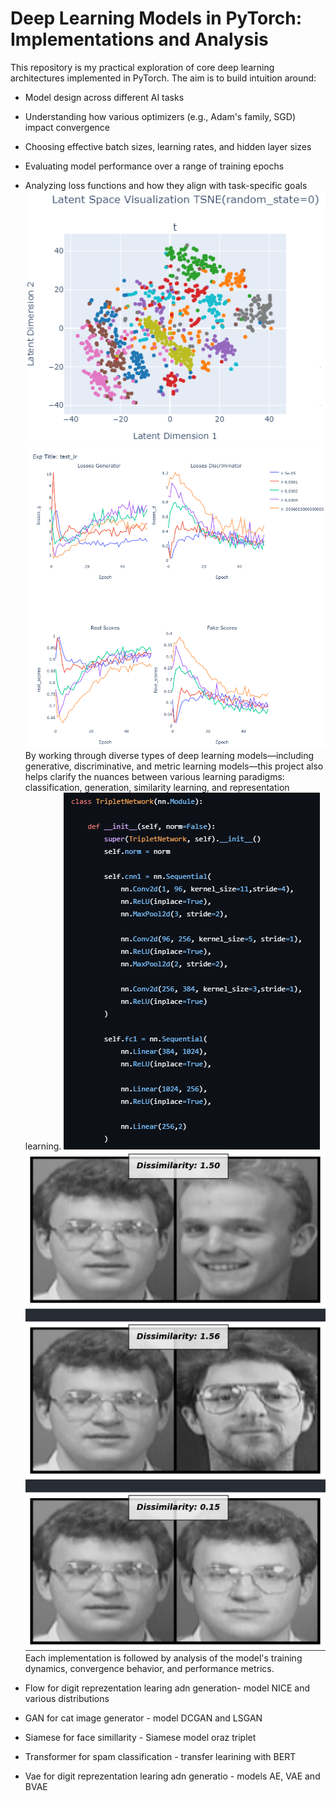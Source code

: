 # Deep Learning Models in PyTorch: Implementations and Analysis
This repository is my practical exploration of core deep learning architectures implemented in PyTorch. The aim is to build intuition around:

* Model design across different AI tasks
* Understanding how various optimizers (e.g., Adam's family, SGD) impact convergence
* Choosing effective batch sizes, learning rates, and hidden layer sizes
* Evaluating model performance over a range of training epochs
* Analyzing loss functions and how they align with task-specific goals
![Sample Image](TSNE_LATENT.png)
![Sample Image](TEST_LR.png)
By working through diverse types of deep learning models—including generative, discriminative, and metric learning models—this project also helps clarify the nuances between various learning paradigms: classification, generation, similarity learning, and representation learning.
![Sample Image](CODE_SAMPLE.png)
![Sample Image](FACE_SIM.png)
Each implementation is followed by analysis of the model's training dynamics, convergence behavior, and performance metrics.

* Flow for digit reprezentation learing adn generation- model NICE and various distributions
* GAN for cat image generator - model DCGAN and LSGAN
* Siamese for face simillarity - Siamese model oraz triplet
* Transformer for spam classification - transfer learining with BERT 
* Vae for digit reprezentation learing adn generatio - models AE, VAE and BVAE
